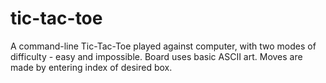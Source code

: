 # tic-tac-toe
A command-line Tic-Tac-Toe played against computer, with two modes of difficulty - easy and impossible.
Board uses basic ASCII art. Moves are made by entering index of desired box.
